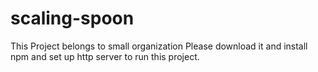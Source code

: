 # scaling-spoon
This Project belongs to small organization
Please download it and install npm 
and
set up http server to run this project.
